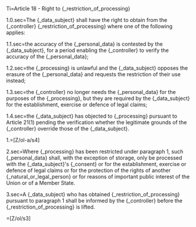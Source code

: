Ti=Article 18 - Right to {_restriction_of_processing}

1.0.sec=The {_data_subject} shall have the right to obtain from the {_controller} {_restriction_of_processing} where one of the following applies:

1.1.sec=the accuracy of the {_personal_data} is contested by the {_data_subject}, for a period enabling the {_controller} to verify the accuracy of the {_personal_data};

1.2.sec=the {_processing} is unlawful and the {_data_subject} opposes the erasure of the {_personal_data} and requests the restriction of their use instead;

1.3.sec=the {_controller} no longer needs the {_personal_data} for the purposes of the {_processing}, but they are required by the {_data_subject} for the establishment, exercise or defence of legal claims;

1.4.sec=the {_data_subject} has objected to {_processing} pursuant to Article 21(1) pending the verification whether the legitimate grounds of the {_controller} override those of the {_data_subject}.

1.=[Z/ol-a/s4]

2.sec=Where {_processing} has been restricted under paragraph 1, such {_personal_data} shall, with the exception of storage, only be processed with the {_data_subject}'s {_consent} or for the establishment, exercise or defence of legal claims or for the protection of the rights of another {_natural_or_legal_person} or for reasons of important public interest of the Union or of a Member State.

3.sec=A {_data_subject} who has obtained {_restriction_of_processing} pursuant to paragraph 1 shall be informed by the {_controller} before the {_restriction_of_processing} is lifted.

=[Z/ol/s3]

